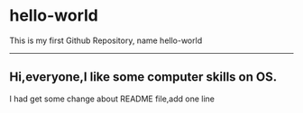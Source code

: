 # hello-world
This is my first Github Repository, name hello-world

--------------------------------------------
Hi,everyone,I like some computer skills on OS.
--------------------------------------------

I had get some change about README file,add one line 
